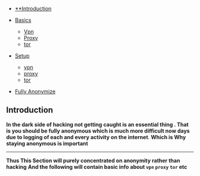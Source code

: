 
- [**Introduction](introduction)

- [Basics]()
    - [Vpn]()
    - [Proxy]()
    - [tor]()
- [Setup]()
    - [vpn]()
    - [proxy]()
    - [tor]()
- [Fully Anonymize]()
## **Introduction**
**In the dark side of hacking not getting caught is an essential thing . That is you should be fully anonymous which is much more difficult now days due to logging of each and every activity on the internet**. **Which is Why staying anonymous is important**

--- 
**Thus This Section will purely concentrated on anonymity rather than hacking**
**And the following will contain basic info about `vpn` `proxy` `tor` etc**

